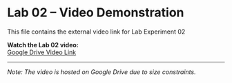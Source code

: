 # Lab 02 – Video Demonstration

This file contains the external video link for Lab Experiment 02

**Watch the Lab 02 video:**  
[Google Drive Video Link](https://drive.google.com/drive/folders/1DH__C-Xi0OhGWzl6XTmojftO6_bWbC1P?usp=drive_link)

---

*Note: The video is hosted on Google Drive due to size constraints.*
